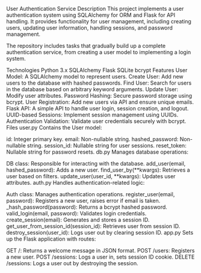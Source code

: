 User Authentication Service
Description
This project implements a user authentication system using SQLAlchemy for ORM and Flask for API handling. It provides functionality for user management, including creating users, updating user information, handling sessions, and password management.

The repository includes tasks that gradually build up a complete authentication service, from creating a user model to implementing a login system.

Technologies
Python 3.x
SQLAlchemy
Flask
SQLite
bcrypt
Features
User Model: A SQLAlchemy model to represent users.
Create User: Add new users to the database with hashed passwords.
Find User: Search for users in the database based on arbitrary keyword arguments.
Update User: Modify user attributes.
Password Hashing: Secure password storage using bcrypt.
User Registration: Add new users via API and ensure unique emails.
Flask API: A simple API to handle user login, session creation, and logout.
UUID-based Sessions: Implement session management using UUIDs.
Authentication Validation: Validate user credentials securely with bcrypt.
Files
user.py
Contains the User model:

id: Integer primary key.
email: Non-nullable string.
hashed_password: Non-nullable string.
session_id: Nullable string for user sessions.
reset_token: Nullable string for password resets.
db.py
Manages database operations:

DB class: Responsible for interacting with the database.
add_user(email, hashed_password): Adds a new user.
find_user_by(**kwargs): Retrieves a user based on filters.
update_user(user_id, **kwargs): Updates user attributes.
auth.py
Handles authentication-related logic:

Auth class: Manages authentication operations.
register_user(email, password): Registers a new user, raises error if email is taken.
_hash_password(password): Returns a bcrypt hashed password.
valid_login(email, password): Validates login credentials.
create_session(email): Generates and stores a session ID.
get_user_from_session_id(session_id): Retrieves user from session ID.
destroy_session(user_id): Logs user out by clearing session ID.
app.py
Sets up the Flask application with routes:

GET /: Returns a welcome message in JSON format.
POST /users: Registers a new user.
POST /sessions: Logs a user in, sets session ID cookie.
DELETE /sessions: Logs a user out by destroying the session.

